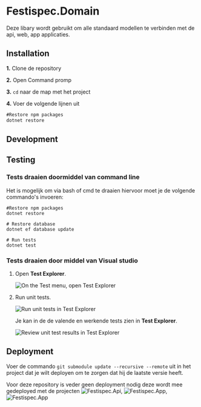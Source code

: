 
# Festispec.Domain
Deze libary wordt gebruikt om alle standaard modellen te verbinden met de api, web, app applicaties. 

## Installation

**1.**  Clone de repository 

**2.**  Open Command promp 

**3.**  `cd` naar de map met het project 

**4.** Voer de volgende lijnen uit
```cmd
#Restore npm packages
dotnet restore
```

## Development


## Testing

### Tests draaien doormiddel van command line 
Het is mogelijk om via bash of cmd te draaien hiervoor moet je de volgende commando's invoeren: 
``` 
#Restore npm packages
dotnet restore

# Restore database
dotnet ef database update

# Run tests
dotnet test
```
### Tests draaien door middel van Visual studio
1.  Open  **Test Explorer**.
    
    ![On the Test menu, open Test Explorer](https://docs.microsoft.com/en-us/visualstudio/test/media/rununittest1.png?view=vs-2017)
    
2.  Run unit tests.
    
    ![Run unit tests in Test Explorer](https://docs.microsoft.com/en-us/visualstudio/test/media/rununittest2.png?view=vs-2017)
    
    Je kan in de de valende en werkende tests zien in  **Test Explorer**.
    
    ![Review unit test results in Test Explorer](https://docs.microsoft.com/en-us/visualstudio/test/media/rununittest3.png?view=vs-2017)


## Deployment
Voer de commando ```git submodule update --recursive --remote``` uit in het project dat je wilt deployen om te zorgen dat hij de laatste versie heeft. 

Voor deze repository is veder geen deployment nodig deze wordt mee gedeployed met de projecten
 ![Festispec.Api](https://github.com/SOQSoft/Festispec.Api), ![Festispec.App](https://github.com/SOQSoft/Festispec.App),  ![Festispec.App](https://github.com/SOQSoft/Festispec.Web)
